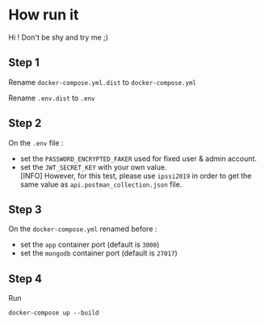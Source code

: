 # How run it

Hi ! Don't be shy and try me ;)

## Step 1

Rename `docker-compose.yml.dist` to `docker-compose.yml`

Rename `.env.dist` to `.env`

## Step 2

On the `.env` file :
- set the `PASSWORD_ENCRYPTED_FAKER` used for fixed user & admin account.
- set the `JWT_SECRET_KEY` with your own value.<br/> 
[INFO] However, for this test, please use `ipssi2019` in order to get 
the same value as `api.postman_collection.json` file.


## Step 3

On the `docker-compose.yml` renamed before :
- set the `app` container port (default is `3000`)
- set the `mongodb` container port (default is `27017`)

## Step 4

Run

`docker-compose up --build`